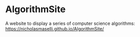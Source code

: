 # AlgorithmSite
A website to display a series of computer science algorithms: https://nicholasmaselli.github.io/AlgorithmSite/
